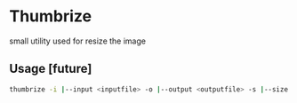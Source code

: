# Thumbrize
small utility used for resize the image

## Usage [future]

```bash
thumbrize -i |--input <inputfile> -o |--output <outputfile> -s |--size [size]
